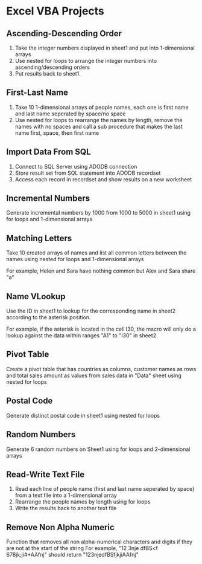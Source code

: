 # Excel VBA Projects

## Ascending-Descending Order

1. Take the integer numbers displayed in sheet1 and put into 1-dimensional arrays
2. Use nested for loops to arrange the integer numbers into ascending/descending orders
3. Put results back to sheet1.

## First-Last Name

1. Take 10 1-dimensional arrays of people names, each one is first name and last name seperated by space/no space
2. Use nested for loops to rearrange the names by length, remove the names with no spaces and call a sub procedure that makes the last name first, space, then first name

## Import Data From SQL

1. Connect to SQL Server using ADODB connection
2. Store result set from SQL statement into ADODB recordset
3. Access each record in recordset and show results on a new worksheet

## Incremental Numbers

Generate incremental numbers by 1000 from 1000 to 5000 in sheet1 using for loops and 1-dimensional arrays

## Matching Letters

Take 10 created arrays of names and list all common letters between the names using nested for loops and 1-dimensional arrays

For example, Helen and Sara have nothing common but Alex and Sara share "a"
 
## Name VLookup

Use the ID in sheet1 to lookup for the corresponding name in sheet2 according to the asterisk position. 

For example, if the asterisk is located in the cell I30, the macro will only do a lookup against the data within ranges "A1" to "I30" in sheet2

## Pivot Table

Create a pivot table that has countries as columns, customer names as rows and total sales amount as values from sales data in "Data" sheet using nested for loops

## Postal Code

Generate distinct postal code in sheet1 using nested for loops

## Random Numbers

Generate 6 random numbers on Sheet1 using for loops and 2-dimensional arrays

## Read-Write Text File

1. Read each line of people name (first and last name seperated by space) from a text file into a 1-dimensional array
2. Rearrange the people names by length using for loops
3. Write the results back to another text file

## Remove Non Alpha Numeric

Function that removes all non alpha-numerical characters and digits if they are not at the start of the string
For example, "12 3nje dfBS<f    678jk;ji#*AAfnj" should return "123njedfBSfjkjiAAfnj"
